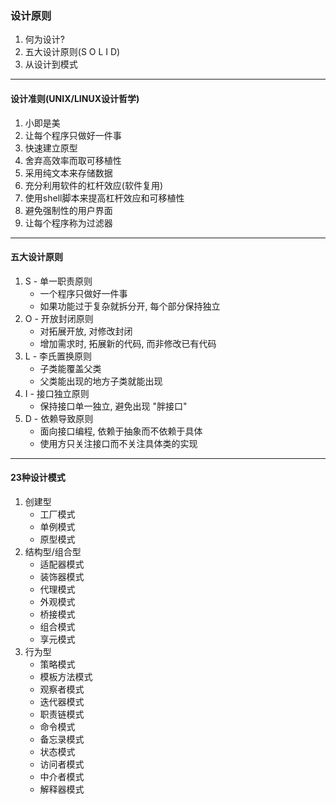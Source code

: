 ### 设计原则
01. 何为设计?
02. 五大设计原则(S O L I D)
03. 从设计到模式
---
#### 设计准则(UNIX/LINUX设计哲学)
01. 小即是美
02. 让每个程序只做好一件事
03. 快速建立原型
04. 舍弃高效率而取可移植性
05. 采用纯文本来存储数据
06. 充分利用软件的杠杆效应(软件复用)
07. 使用shell脚本来提高杠杆效应和可移植性
08. 避免强制性的用户界面
09. 让每个程序称为过滤器
---
#### 五大设计原则
01. S - 单一职责原则
    - 一个程序只做好一件事
    - 如果功能过于复杂就拆分开, 每个部分保持独立
02. O - 开放封闭原则
    - 对拓展开放, 对修改封闭
    - 增加需求时, 拓展新的代码, 而非修改已有代码
03. L - 李氏置换原则
    - 子类能覆盖父类
    - 父类能出现的地方子类就能出现
04. I - 接口独立原则
    - 保持接口单一独立, 避免出现 "胖接口"
05. D - 依赖导致原则
    - 面向接口编程, 依赖于抽象而不依赖于具体
    - 使用方只关注接口而不关注具体类的实现
---
#### 23种设计模式
01. 创建型
    - 工厂模式
    - 单例模式
    - 原型模式
02. 结构型/组合型
    - 适配器模式
    - 装饰器模式
    - 代理模式
    - 外观模式
    - 桥接模式
    - 组合模式
    - 享元模式
03. 行为型
    - 策略模式
    - 模板方法模式
    - 观察者模式
    - 迭代器模式
    - 职责链模式
    - 命令模式
    - 备忘录模式
    - 状态模式
    - 访问者模式
    - 中介者模式
    - 解释器模式